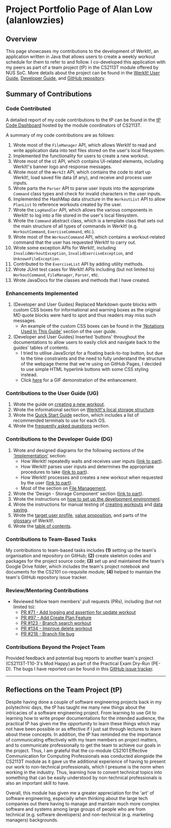 # Project Portfolio Page of Alan Low (alanlowzies)

## Overview
This page showcases my contributions to the development of WerkIt!, an application written in Java that allows users to 
create a weekly workout schedule for them to refer to and follow. I co-developed this application with my peers as part 
of a team project (tP) in the CS2113T module offered by NUS SoC. More details about the project can be found in the 
[WerkIt! User Guide](../UserGuide.md), [Developer Guide](../DeveloperGuide.md), and 
[GitHub repository](https://github.com/AY2122S2-CS2113T-T09-2/tp).

## Summary of Contributions
### Code Contributed
A detailed report of my code contributions to the tP can be found in the [tP Code Dashboard](https://nus-cs2113-ay2122s2.github.io/tp-dashboard/?search=alanlowzies&breakdown=true) 
hosted by the module coordinators of CS2113T.

A summary of my code contributions are as follows:
1. Wrote most of the `FileManager` API, which allows WerkIt! to read and write application data
   into text files stored on the user's local filesystem. 
2. Implemented the functionality for users to create a new workout.
3. Wrote most of the `UI` API, which contains UI-related elements, including WerkIt!'s banner logo and response messages.
4. Wrote most of the `WerkIt` API, which contains the code to start up WerkIt!, load saved file data
   (if any), and receive and process user inputs.
5. Wrote parts the `Parser` API to parse user inputs into the appropriate `Command` class types and check for invalid 
   characters in the user inputs.
6. Implemented the HashMap data structure in the `WorkoutList` API to allow `PlanList` to reference
   workouts created by the user.
7. Wrote the `LogHandler` API, which allows the various components in WerkIt! to log into a file
  stored in the user's local filesystem.
8. Wrote the `Command` abstract class, which is a template class that sets out the main structure of all types
  of commands in WerkIt! (e.g. `WorkoutCommand`, `ExerciseCommand`, etc.).
9. Wrote most of the `WorkoutCommand` API, which contains a workout-related command that the user has requested
  WerkIt! to carry out.
10. Wrote some exception APIs for WerkIt!, including `InvalidWorkoutException`, `InvalidExerciseException`, and
  `UnknownFileException`.
11. Contributed to the `ExerciseList` API by adding utility methods.
12. Wrote JUnit test cases for WerkIt! APIs including (but not limited to) `WorkoutCommand`, `FileManager`, `Parser`, etc.
13. Wrote JavaDocs for the classes and methods that I have created.


### Enhancements Implemented
1. (Developer and User Guides) Replaced Markdown quote blocks with custom CSS boxes for informational and warning boxes
    as the original MD quote blocks were hard to spot and thus readers may miss such messages.
    - An example of the custom CSS boxes can be found in the ['Notations Used In This Guide'](../UserGuide.md#notations-used-in-this-guide)
  section of the user guide.
2. (Developer and User Guides) Inserted 'buttons' throughout the documentations to allow users to easily click and navigate back 
   to the guides' tables of contents. 
    - I tried to utilise JavaScript for a floating back-to-top button, but due to the time constraints and the need to
    fully understand the structure of the webpage theme that we're using on GitHub Pages, I decided to
    use simple HTML hyperlink buttons with some CSS styling instead.
    - Click [here](../images/ppp/alanlowzies/BackToToCDemo.gif) for a GIF demonstration of the enhancement.

### Contributions to the User Guide (UG)
1. Wrote the guide on [creating a new workout](../UserGuide.md#create-a-workout-workout-new).
2. Wrote the informational section on [WerkIt!'s local storage structure](../UserGuide.md#werkits-local-storage-information).
3. Wrote the [Quick Start Guide](../UserGuide.md#quick-start-guide) section, which includes a list of 
   recommended terminals to use for each OS.
4. Wrote the [frequently asked questions](../UserGuide.md#frequently-asked-questions-faq) section.

### Contributions to the Developer Guide (DG)
1. Wrote and designed diagrams for the following sections of the ['Implementation'](../DeveloperGuide.md#implementation) 
   section:
    - How WerkIt! repeatedly waits and receives user inputs ([link to part](../DeveloperGuide.md#getting-user-input-continuously)).
    - How WerkIt! parses user inputs and determines the appropriate procedures to take 
      ([link to part](../DeveloperGuide.md#parsing-user-input-and-getting-the-right-command)).
    - How WerkIt! processes and creates a new workout when requested by the user
      ([link to part](../DeveloperGuide.md#create-new-workout)).
    - Most of the section on [File Management](../DeveloperGuide.md#file-management).
3. Wrote the 'Design - Storage Component' section ([link to part](../DeveloperGuide.md#storage-component)).
4. Wrote the instructions on 
[how to set up the development environment](../DeveloperGuide.md#setting-up-your-development-environment).
5. Wrote the instructions for manual testing of [creating workouts](../DeveloperGuide.md#creating-a-new-workout) and 
   [data saving](../DeveloperGuide.md#test-on-data-saving).
6. Wrote the [target user profile](../DeveloperGuide.md#target-user-profile), 
   [value proposition](../DeveloperGuide.md#value-proposition), and parts of the 
   [glossary](../DeveloperGuide.md#glossary) of WerkIt!.
7. Wrote the [table of contents](../DeveloperGuide.md#table-of-contents).

### Contributions to Team-Based Tasks
My contributions to team-based tasks includes **(1)** setting up the team's organisation and repository on GitHub; 
**(2)** create skeleton codes and packages for the project source code; **(3)** set up and maintained the team's
Google Drive folder, which includes the team's project notebook and documents for the CS2101 co-requisite module; 
**(4)** helped to maintain the team's GitHub repository issue tracker.

### Review/Mentoring Contributions
- Reviewed fellow team members' pull requests (PRs), including (but not limited to):
  - [PR #71 - Add logging and assertion for update workout](https://github.com/AY2122S2-CS2113T-T09-2/tp/pull/71#pullrequestreview-910244404)
  - [PR #97 - Add Create Plan Feature](https://github.com/AY2122S2-CS2113T-T09-2/tp/pull/97#pullrequestreview-914977219)
  - [PR #123 - Branch search workout](https://github.com/AY2122S2-CS2113T-T09-2/tp/pull/123#pullrequestreview-919593971)
  - [PR #134 - Improve delete workout](https://github.com/AY2122S2-CS2113T-T09-2/tp/pull/134#pullrequestreview-920276634)
  - [PR #218 - Branch file bug](https://github.com/AY2122S2-CS2113T-T09-2/tp/pull/218#pullrequestreview-929510891)

### Contributions Beyond the Project Team
Provided feedback and potential bug reports to another team's project (CS2113T-T10-3's Mod Happy) as part
of the Practical Exam Dry-Run (PE-D). The bugs I have reported can be found in this 
[GitHub issue tracker](https://github.com/alanlowzies/ped/issues).

---

## Reflections on the Team Project (tP)
Despite having done a couple of software engineering projects back in my polytechnic days, the tP has taught me many
new things about the intricacies of a software engineering project. From learning to use Git to learning how to write
proper documentations for the intended audience, the practical tP has given me the opportunity to learn these things 
which may not have been possible or as effective if I just sat through lectures to learn about these concepts. In
addition, the tP has reminded me the importance of communicating effectively with my team members on project matters,
and to communicate professionally to get the team to achieve our goals in the project. Thus, I am grateful that the 
co-module CS2101 Effective Communication for Computing Professionals was conducted alongside the CS2113T module as it
gave us the additional experience of having to present our work to non-technical professionals, which I presume is the
norm when working in the industry. Thus, learning how to convert technical topics into something that can be easily
understood by non-technical professionals is also an important skill to have.

Overall, this module has given me a greater appreciation for the 'art' of software engineering, especially when thinking
about the large tech companies out there having to manage and maintain much more complex software and systems among 
large groups of people who are from technical (e.g. software developers) and non-technical (e.g. marketing managers) 
backgrounds.